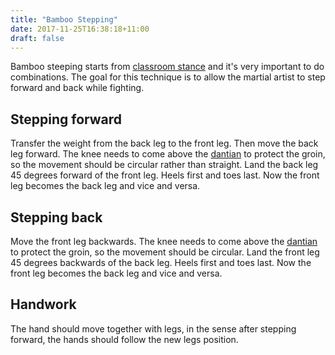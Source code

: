 ```yaml
---
title: "Bamboo Stepping"
date: 2017-11-25T16:38:18+11:00
draft: false
---
```


Bamboo steeping starts from [classroom stance](../../stances/classroom/) and it's very important to do combinations. The goal for this technique is to allow the martial artist to step forward and back while fighting.

## Stepping forward

Transfer the weight from the back leg to the front leg. Then move the back leg forward. The knee needs to come above the [dantian](../../about/theory/lines#dantian) to protect the groin, so the movement should be circular rather than straight. Land the back leg 45 degrees forward of the front leg. Heels first and toes last. Now the front leg becomes the back leg and vice and versa.

## Stepping back

Move the front leg backwards. The knee needs to come above the [dantian](../../about/theory/lines#dantian) to protect the groin, so the movement should be circular. Land the front leg 45 degrees backwards of the back leg. Heels first and toes last. Now the front leg becomes the back leg and vice and versa.

## Handwork

The hand should move together with legs, in the sense after stepping forward, the hands should follow the new legs position.
